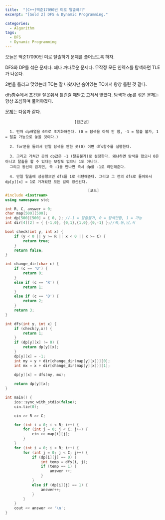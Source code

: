 ```yaml
---
title:  "[C++]백준17090번 미로 탈출하기"
excerpt: "[Gold 2] DFS & Dynamic Programming."

categories:
  - Algorithm
tags:
  - DFS
  - Dynamic Programming
---
```

오늘은 백준17090번 미로 탈출하기 문제를 풀어보도록 하자.

DFS와 DP를 섞은 문제다. 꽤나 까다로운 문제다. 무작정 모든 인덱스를 탐색하면 TLE가 나온다.

2번을 틀리고 맞았는데 TC는 잘 나왔지만 숨어있는 TC에서 왕창 틀린 것 같다.

dfs함수에서 조건을 잘못줘서 틀린걸 깨닫고 고쳐서 맞았다. 탐색과 dp를 섞은 문제는 항상 조심하며 풀어야겠다.

[문제](https://www.acmicpc.net/problem/17090)는 다음과 같다.


                                   [접근법]

      1. 먼저 dp배열을 0으로 초기화해준다. (0 = 탐색을 아직 안 함, -1 = 탈출 불가, 1 = 탈출 가능으로 놓을 것이다.)
      
      2. for문을 돌려서 만일 탐색을 안한 곳(0) 이면 dfs함수를 실행한다.
      
      3. 그리고 거쳐간 곳의 dp값은 -1 (탈출불가)로 설정한다. 왜냐하면 탐색을 했으니 0은 아니고 탈출을 할 수 있다는 보장도 없으니 1도 아니다.
      그리고 동선이 겹치면, 즉 -1을 만나면 즉시 dp를 -1로 리턴해준다.
      
      4. 만일 탈출에 성공했으면 dfs를 1로 리턴해준다. 그리고 그 전의 dfs로 돌아와서 dp[y][x] = 1로 거쳐왔던 모든 길이 갱신된다.


```c++
                                     [코드]
#include <iostream>
using namespace std;

int R, C, answer = 0;
char map[500][500];
int dp[500][500] = { 0, }; //-1 = 탈출불가, 0 = 탐색안함, 1 = 가능
int dir[4][2] = { {-1,0}, {0,1},{1,0},{0,-1} };//북,동,남,서

bool check(int y, int x) {
	if (y < 0 || y >= R || x < 0 || x >= C) {
		return true;
	}
	return false;
}

int change_dir(char c) {
	if (c == 'U') {
		return 0;
	}
	else if (c == 'R') {
		return 1;
	}
	else if (c == 'D') {
		return 2;
	}
	return 3;
}

int dfs(int y, int x) {
	if (check(y,x)) {
		return 1;
	}
	if (dp[y][x] != 0) {
		return dp[y][x];
	}
	dp[y][x] = -1;
	int my = y + dir[change_dir(map[y][x])][0];
	int mx = x + dir[change_dir(map[y][x])][1];

	dp[y][x] = dfs(my, mx);
	
	return dp[y][x];
}

int main() {
	ios::sync_with_stdio(false);
	cin.tie(0);

	cin >> R >> C;

	for (int i = 0; i < R; i++) {
		for (int j = 0; j < C; j++) {
			cin >> map[i][j];
		}
	}
	for (int i = 0; i < R; i++) {
		for (int j = 0; j < C; j++) {
			if (dp[i][j] == 0) {
				int temp = dfs(i, j);
				if (temp == 1) {
					answer ++;
				}
			}
			else if (dp[i][j] == 1) {
				answer++;
			}
		}
	}
	cout << answer << '\n';
}
```

